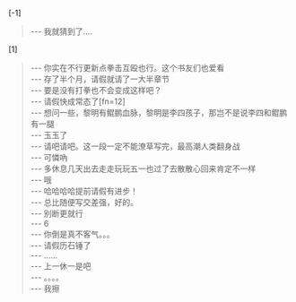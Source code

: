 
[-1] 
>--- 我就猜到了….<br>

[1] 
>--- 你实在不行更新点拳击互殴也行。这个书友们也爱看<br>
>--- 存了半个月，请假就请了一大半章节<br>
>--- 要是没有打拳也不会变成这样吧？<br>
>--- 请假快成常态了[fn=12]<br>
>--- 想问一些，黎明有鲲鹏血脉，黎明是李四孩子，那岂不是说李四和鲲鹏有一腿<br>
>--- 玉玉了<br>
>--- 请吧请吧。这一段一定不能潦草写完，最高潮人类翻身战<br>
>--- 可憐吶<br>
>--- 多休息几天出去走走玩玩五一也过了去散散心回来肯定不一样<br>
>--- 哦<br>
>--- 哈哈哈哈提前请假有进步！<br>
>--- 总比随便写交差强，好的。<br>
>--- 别断更就行<br>
>--- 6<br>
>--- 你倒是真不客气。。。<br>
>--- 请假历石锤了<br>
>--- ……<br>
>--- 上一休一是吧<br>
>--- 。。。。<br>
>--- 我擦<br>
